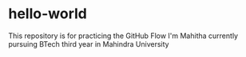 # hello-world
This repository is for practicing the GitHub Flow
I'm Mahitha currently pursuing BTech third year in Mahindra University
